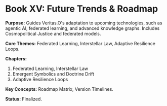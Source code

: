 # Book XV: Future Trends & Roadmap

**Purpose:** Guides Veritas.O's adaptation to upcoming technologies, such as agentic AI, federated learning, and advanced knowledge graphs. Includes Cosmopolitical Justice and federated models.

**Core Themes:** Federated Learning, Interstellar Law, Adaptive Resilience Loops.

**Chapters:**
1. Federated Learning, Interstellar Law
2. Emergent Symbolics and Doctrine Drift
3. Adaptive Resilience Loops

**Key Concepts:** Roadmap Matrix, Version Timelines.

**Status:** Finalized.
